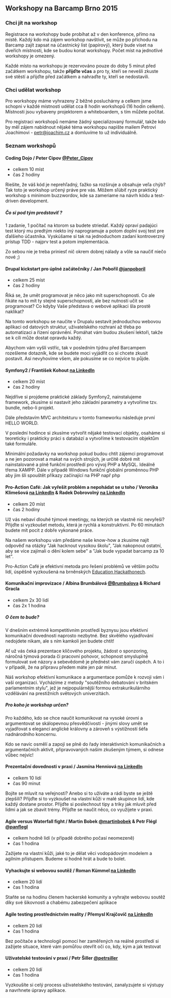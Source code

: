 Workshopy na Barcamp Brno 2015
------------------------------

### Chci jít na workshop
Registrace na workshopy bude probíhat až v den konference, přímo na místě. Každý kdo má zájem workshop navštívit, se může po příchodu na Barcamp zajít zapsat na účastnický list (papírový), který bude viset na dveřích místnosti, kde se budou konat workshopy. Počet míst na jednotlivé workshopy je omezený.

Každé místo na workshopu je rezervováno pouze do doby 5 minut před začátkem workshopu, takže __přijďte včas__ a pro ty, kteří se nevešli zkuste své stěstí a přijďte před začátkem a nahraďte ty, kteří se nedostavili.

### Chci udělat workshop
Pro workshopy máme vyhrazeny 2 běžné posluchárny a celkem jsme schopni v každé místnosti udělat cca 8 hodin workshopů (16 hodin celkem). Místnosti jsou vybaveny projektorem a whiteboardem, s tím můžete počítat.

Pro registraci workshopů nemáme žádný specializovaný formulář, takže kdo by měl zájem nabídnout nějaké téma workshopu napište mailem Petrovi Joachimovi - <petr@joachim.cz> a domluvíme to už individuálně.

<a name="cipov"></a>
### Seznam workshopů
#### Coding Dojo / Peter Cipov [@Peter_Cipov](https://twitter.com/Peter_Cipov)
 - celkem 10 míst
 - čas 2 hodiny

Riešite, že váš kód je neprehľadný, ťažko sa rozširuje a obsahuje veľa chýb? Tak toto je workshop určený práve pre vás. Môžem sľúbiť ryze praktický workshop s minimom buzzwordov, kde sa zameriame na návrh kódu a test-driven development. 

##### Čo si pod tým predstaviť ?
1 zadanie, 1 počítač na ktorom sa budete striedať. Každý opraví padajúci test ktorý mu predtým niekto iný naprogramuje a potom doplní svoj test pre ďalšieho účastníka. Vyskúšame si tak na jednoduchom zadaní kontroverzný prístup TDD - najprv test a potom implementácia.

Zo sebou nie je treba priniesť nič okrem dobrej nálady a vôle sa naučiť niečo nové ;)

<a name="poboril"></a>
#### Drupal kickstart pro úplné začátečníky / Jan Pobořil [@janpoboril](https://twitter.com/janpoboril)
 - celkem 25 míst
 - čas 2 hodiny

Říká se, že umět programovat je něco jako mít superschopnosti. Co ale říkáte na to mít ty stejné superschopnosti, ale bez nutnosti učit se programovat? Co kdyby Vaše představa o webové aplikaci šla prostě naklikat?

Na tomto workshopu se naučite v Drupalu sestavit jednoduchou webovou aplikaci od datových struktur, uživatelského rozhraní až třeba po automatizaci a řízení oprávnění. Pomáhat vám budou zkušení lektoři, takže se k cíli může dostat opravdu každý.
 
Abychom vám vyšli vstříc, tak v posledním týdnu před Barcampem rozešleme dotazník, kde se budete moci vyjádřit co si chcete zkusit postavit. Asi nevyhovíme všem, ale pokusíme se co nejvíce to půjde.

<a name="kohout"></a>
#### Symfony2 / František Kohout [na LinkedIn](https://cz.linkedin.com/pub/franti%C5%A1ek-kohout/34/1a3/8b8)
 - celkem 20 míst
 - čas 2 hodiny
 
Nejdříve si projdeme praktické základy Symfony2, nainstalujeme framework, zkusíme si nastavit jeho základní parametry a vytvoříme tzv. bundle, nebo-li projekt. 

Dále představím MVC architekturu v tomto frameworku následuje první HELLO WORLD.

V poslední hodince si zkusíme vytvořit nějaké testovací objekty, osaháme si teoreticky i prakticky práci s databází a vytvoříme k testovacím objektům také formuláře. 

Minimální požadavky na workshop pokud budou chtít zájemci programovat a ne jen pozorovat a makat na svých strojích, je určitě dobré mít nainstalované a plně funkční prostředí pro vývoj PHP a MySQL. Ideálně třema XAMPP. Dále v případě Windows funkční globální proměnnou PHP aby jim šli spouštět příkazy začínající na PHP např php <? echo "HELLO WORLD"; ?> 

<a name="klimesova"></a>
#### Pro-Action Café: Jak vyřešit problém a nepohádat se u toho / Veronika Klimešová [na LinkedIn](http://uk.linkedin.com/in/veroklimesova) & Radek Dobrovolný [na LinkedIn](http://www.linkedin.com/in/radekdobrovolny)
 - celkem 20 míst
 - čas 2 hodiny

Už vás nebaví dlouhé týmové meetingy, na kterých se vlastně nic nevyřeší? Přijďte si vyzkoušet metodu, která je rychlá a konstruktivní. Po 60 minutách budete mít pocit z dobře vykonané práce.

Na našem workshopu vám předáme naše know-how a zkusíme najít odpověď na otázky "Jak hacknout vysokou školu", "Jak nakopnout ostatní, aby se více zajímali o dění kolem sebe" a "Jak bude vypadat barcamp za 10 let".

Pro-Action Café je efektivní metoda pro řešení problémů ve větším počtu lidí, úspěšně vyzkoušená na brněnských [Education Hackathonech](http://eduhackcz.weebly.com/).

<a name="brumbalova"></a>
#### Komunikační improvizace / Albina Brumbálová [@Brumbalova](https://twitter.com/Brumbalova) & Richard Gracla
 - celkem 2x 30 lidí
 - čas 2x 1 hodina

##### O čem to bude?
V dnešním extrémně kompetitivním prostředí byznysu jsou efektivní komunikační dovednosti naprosto nezbytné. Bez skvělého vyjadřování nedojdete nikam, ale s ním kamkoli jen budete chtít! 

Ať už vás čeká prezentace klíčového projektu, žádost o sponzoring, náročná týmová porada či pracovní pohovor, schopnost smysluplně formulovat své názory a sebevědomě je přednést vám zaručí úspěch. A to i v případě, že na přípravu předem máte jen pár minut. 

Náš workshop efektivní komunikace a argumentace pomůže k rozvoji vám i vaší organizaci. Vycházíme z metody "soutěžního debatování v britském parlamentním stylu", jež je nejpopulárnější formou extrakurikulárního vzdělávání na prestižních světových univerzitách.

##### Pro koho je workshop určen?
Pro každého, kdo se chce naučit komunikovat na vysoké úrovni a argumentovat se skálopevnou přesvědčivostí - jinými slovy umět se vyjadřovat s elegancí anglické královny a zároveň s výstižností šéfa nadnárodního koncernu. 

Kdo se navíc osmělí a zapojí se plně do řady interaktivních komunikačních a argumentačních aktivit, připravovaných naším zkušeným týmem, si odnese vůbec nejvíc!

<a name="henniova"></a>
#### Prezentační dovednosti v praxi / Jasmína Henniová [na LinkedIn](https://www.linkedin.com/pub/jasmina-henniova/75/625/126)
 - celkem 10 lidí
 - čas 90 minut

Bojíte se mluvit na veřejnosti? Anebo si to užíváte a rádi byste se ještě zlepšili? Přijďte si to vyzkoušet na vlastní kůži v malé skupince lidí, kde každý dostane prostor. Přijďte si poslechnout tipy a triky jak mluvit před lidmi a jak se zbavit trémy. Přijďte se naučit něco, co využijete v praxi.

<a name="bobek"></a>
#### Agile versus Waterfall fight / Martin Bobek [@martinbobek](https://twitter.com/martinbobek) & Petr Flégl [@panflegl](https://twitter.com/panflegl)
 - celkem hodně lidí (v případě dobrého počasí neomezeně)
 - čas 1 hodina

Zažijete na vlastní kůži, jaké to je dělat věci vodopádovým modelem a agilním přístupem. Budeme si hodně hrát a bude to bolet.
             
<a name="kummel"></a>
#### Vyhackujte si webovou soutěž / Roman Kümmel [na LinkedIn](https://www.linkedin.com/pub/roman-k%C3%BCmmel/55/770/673)
 - celkem 20 lidí
 - čas 1 hodina

Staňte se na hodinu členem hackerské komunity a vyhrajte webovou soutěž díky své šikovnosti a chabému zabezpečení aplikace
 
<a name="krajcovic"></a>
#### Agile testing prostřednictvím reality / Přemysl Krajčovič [na LinkedIn](https://www.linkedin.com/in/premyslkrajcovic)
 - celkem 20 lidí
 - čas 1 hodina

Bez počítače a technologií pomocí her zaměřených na reálné prostředí si zažijete situace, které vám pomůřou otevřít oči co, kdy, kým a jak testovat
 
<a name="siller"></a>
#### Uživatelské testování v praxi / Petr Šiller [@petrsiller](https://twitter.com/petrsiller)
 - celkem 20 lidí
 - čas 1 hodina

Vyzkoušíte si celý process uživatelského testování, zanalyzujete si výstupy a navrhnete úpravy aplikace.